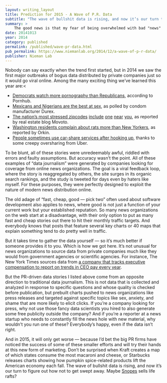 ```yaml
---
layout: writing_layout
title: Prediction for 2015 - A Wave of P.R. Data
subtitle: "The wave of bullshit data is rising, and now it’s our turn to figure out how not to get swept away."
summary: >
    The good news is that my fear of being overwhelmed with bad "news" stories based on shoddy data provided by PR firms hasn't materialized. The bad news is that we are living in an era of misinformation instead.
date: 20141013
year: 2014
category: published
permalink: /published/wave-pr-data.html
pub_permalink: https://www.niemanlab.org/2014/12/a-wave-of-p-r-data/
publisher: Nieman Lab
---
```

Nobody can say exactly when the trend first started, but in 2014 we saw the first major outbreaks of bogus data distributed by private companies just so it would go viral online. Among the many exciting thing we’ve learned this year are:<

- [Democrats watch more pornography than Republicans](http://www.buzzfeed.com/ryanhatesthis/who-watches-more-porn-republicans-or-democrats), according to Pornhub.
- [Mexicans and Nigerians are the best at sex](http://www.vox.com/2014/5/7/5662608/in-different-area-codes), as polled by condom manufacturer Durex.
- [The nation’s most stressed zipcodes](http://www.movoto.com/blog/top-ten/most-stressed-zip-codes/) [include](http://www.latimes.com/local/lanow/la-me-ln-stressful-zip-codes-20141124-story.html) [one](http://www.chron.com/news/article/Houston-ranked-among-the-most-stressed-cities-5946516.php) [near](http://lasvegas.suntimes.com/las-entertainment/7/104/42166/stressed-zip-codes-las-vegas/) [you](http://www.bizjournals.com/dayton/blog/morning_call/2014/12/residents-in-ohio-zip-code-most-stressed-out-in-u.html), as reported by real estate blog Movoto.
- [Washington residents complain about rats more than New Yorkers](http://www.washingtonpost.com/blogs/local/wp/2014/10/13/rats-d-c-calls-pest-company-about-rodents-more-often-than-new-york/), as reported by Orkin.
- [People sometimes use car-share services after hooking up](http://sanfrancisco.cbslocal.com/2014/11/18/uber-crunches-user-data-to-determine-where-the-most-one-night-stands-come-from/), thanks to some creepy oversharing from Uber.

To be blunt, all of these stories were unredeemably awful, riddled with errors and faulty assumptions. But accuracy wasn’t the point. All of these examples of “data journalism” were generated by companies looking for coverage from online news organizations. The goal is a viral feedback loop, where the story is reaggregated by others, the site surges in its organic search rankings, and the study is tweeted for days even by haters like myself. For these purposes, they were perfectly designed to exploit the nature of modern news distribution online.

The old adage of “fast, cheap, good — pick two” often used about software development also applies to news, where good is not just a function of your current work but your established reputation. So many news organizations on the web start at a disadvantage, with their only option to put as many fast and cheap stories out there to hit their monthly traffic targets. And everybody knows that posts that feature several key charts or 40 maps that explain something tend to do pretty well in traffic.

But it takes time to gather the data yourself — so it’s much better if someone provides it to you. Which is how we got here. It’s not unusual for news organizations to source data from private companies much like they would from government agencies or scientific agencies. For instance, The New York Times sources data from [a company that tracks executive compensation to report on trends in CEO pay every year](http://www.nytimes.com/2014/04/13/business/executive-pay-invasion-of-the-supersalaries.html).

But the PR-driven data stories I listed above come from an opposite direction to traditional data journalism. This is not data that is collected and analyzed in response to specific questions and whose quality is checked before publication, but prebuilt charts pushed to news organizations like press releases and targeted against specific topics like sex, anxiety, and shame that are more likely to elicit clicks. If you’re a company looking for press, why not use those fancy data scientists you hired to also generate some free publicity outside the company? And if you’re a reporter at a news startup who needs to constantly fill the news hole with new material, why wouldn’t you run one of these? Everybody’s happy, even if the data isn’t right.

And in 2015, it will only get worse — because I’d bet the big PR firms have noticed the success of some of these smaller efforts and will try their hands at this new form of marketing. Don’t be surprised when Kraft creates a map of which states consume the most macaroni and cheese, or Starbucks releases charts showing how pumpkin spice-related products lift the American economy each fall. The wave of bullshit data is rising, and now it’s our turn to figure out how not to get swept away. Maybe [Snopes](https://snopes.org/) sells life rafts?